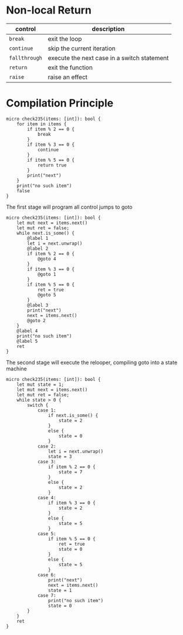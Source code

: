 # Non-local Return



| control       | description                                 |
|---------------|---------------------------------------------|
| `break`       | exit the loop                               |
| `continue`    | skip the current iteration                  |
| `fallthrough` | execute the next case in a switch statement |
| `return`      | exit the function                           |
| `raise`       | raise an effect                             |


# Compilation Principle

```vk
micro check235(items: [int]): bool {
    for item in items {
        if item % 2 == 0 {
            break
        }
        if item % 3 == 0 {
            continue
        }
        if item % 5 == 0 {
            return true
        }
        print("next")
    }
    print("no such item")
    false
}
```

The first stage will program all control jumps to goto

```vk
micro check235(items: [int]): bool {
    let mut next = items.next()
    let mut ret = false;
    while next.is_some() {
        @label 1
        let i = next.unwrap()
        @label 2
        if item % 2 == 0 {
            @goto 4
        }
        if item % 3 == 0 {
            @goto 1
        }
        if item % 5 == 0 {
            ret = true
            @goto 5
        }
        @label 3
        print("next")
        next = items.next()
        @goto 2
    }
    @label 4
    print("no such item")
    @label 5
    ret
}
```

The second stage will execute the relooper, compiling goto into a state machine

```vk
micro check235(items: [int]): bool {
    let mut state = 1;
    let mut next = items.next()
    let mut ret = false;
    while state > 0 {
        switch {
            case 1:
                if next.is_some() {
                    state = 2
                }
                else {
                    state = 0
                }
            case 2:
                let i = next.unwrap()
                state = 3
            case 3:
                if item % 2 == 0 {
                    state = 7
                }
                else {
                    state = 2
                }
            case 4:
                if item % 3 == 0 {
                    state = 2
                }
                else {
                    state = 5
                }
            case 5:
                if item % 5 == 0 {
                    ret = true
                    state = 0
                }
                else {
                    state = 5
                }
            case 6:
                print("next")
                next = items.next()
                state = 1
            case 7:
                print("no such item")
                state = 0
        }
    }
    ret
}
```
